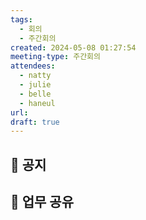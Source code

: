 ```yaml
---
tags:
  - 회의
  - 주간회의
created: 2024-05-08 01:27:54
meeting-type: 주간회의
attendees:
  - natty
  - julie
  - belle
  - haneul
url: 
draft: true
---
```

## 📢 공지

## 📝 업무 공유